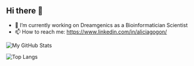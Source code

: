 ## Hi there 👋



- 🔭 I’m currently working on Dreamgenics as a Bioinformatician Scientist
- 📫 How to reach me: https://www.linkedin.com/in/aliciagogon/

![My GitHub Stats](https://github-readme-stats.vercel.app/api?username=aligogon&show_icons=true&hide_title=true)

![Top Langs](https://github-readme-stats.vercel.app/api/top-langs/?username=aligogon&layout=compact&langs_count=6)
